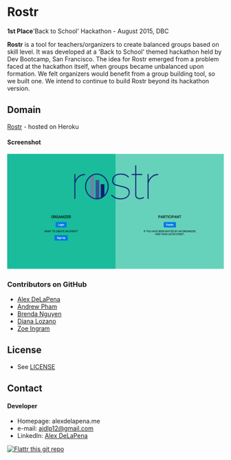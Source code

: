 Rostr
======

**1st Place**'Back to School' Hackathon - August 2015, DBC

**Rostr** is a tool for teachers/organizers to create balanced groups based on skill level. It was developed at a 'Back to School' themed hackathon held by Dev Bootcamp, San Francisco. The idea for Rostr emerged from a problem faced at the hackathon itself, when groups became unbalanced upon formation. We felt organizers would benefit from a group building tool, so we built one. We intend to continue to build Rostr beyond its hackathon version.

## Domain
[Rostr](http://rostr2.herokuapp.com/) - hosted on Heroku

#### Screenshot
![Rostr](https://github.com/ajdlp/ajdlp.github.io/blob/master/images/Rostr.png)

### Contributors on GitHub
* [Alex DeLaPena](https://github.com/ajdlp)
* [Andrew Pham](https://github.com/atp1o2)
* [Brenda Nguyen](https://github.com/brenguyen711)
* [Diana Lozano](https://github.com/cutofmyjib)
* [Zoe Ingram](https://github.com/zoeingram)

## License 
* See [LICENSE](https://github.com/ajdlp/rostr/blob/master/LICENSE)


## Contact
#### Developer
* Homepage: alexdelapena.me
* e-mail: ajdlp12@gmail.com
* LinkedIn: [Alex DeLaPena](https://linkedin.com/in/alexdelapena)

[![Flattr this git repo](http://api.flattr.com/button/flattr-badge-large.png)](https://flattr.com/submit/auto?user_id=username&url=https://github.com/username/sw-name&title=sw-name&language=&tags=github&category=software) 